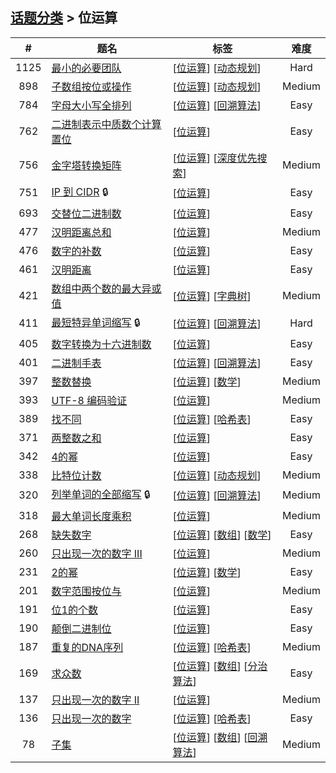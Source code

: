 <!--|This file generated by command(leetcode tag); DO NOT EDIT.            |-->
<!--+----------------------------------------------------------------------+-->
<!--|@author    Openset <openset.wang@gmail.com>                           |-->
<!--|@link      https://github.com/openset                                 |-->
<!--|@home      https://github.com/openset/leetcode                        |-->
<!--+----------------------------------------------------------------------+-->

## [话题分类](https://github.com/openset/leetcode/blob/master/tag/README.md) > 位运算

| # | 题名 | 标签 | 难度 |
| :-: | - | - | :-: |
| 1125 | [最小的必要团队](https://github.com/openset/leetcode/tree/master/problems/smallest-sufficient-team) | [[位运算](https://github.com/openset/leetcode/tree/master/tag/bit-manipulation/README.md)] [[动态规划](https://github.com/openset/leetcode/tree/master/tag/dynamic-programming/README.md)]  | Hard |
| 898 | [子数组按位或操作](https://github.com/openset/leetcode/tree/master/problems/bitwise-ors-of-subarrays) | [[位运算](https://github.com/openset/leetcode/tree/master/tag/bit-manipulation/README.md)] [[动态规划](https://github.com/openset/leetcode/tree/master/tag/dynamic-programming/README.md)]  | Medium |
| 784 | [字母大小写全排列](https://github.com/openset/leetcode/tree/master/problems/letter-case-permutation) | [[位运算](https://github.com/openset/leetcode/tree/master/tag/bit-manipulation/README.md)] [[回溯算法](https://github.com/openset/leetcode/tree/master/tag/backtracking/README.md)]  | Easy |
| 762 | [二进制表示中质数个计算置位](https://github.com/openset/leetcode/tree/master/problems/prime-number-of-set-bits-in-binary-representation) | [[位运算](https://github.com/openset/leetcode/tree/master/tag/bit-manipulation/README.md)]  | Easy |
| 756 | [金字塔转换矩阵](https://github.com/openset/leetcode/tree/master/problems/pyramid-transition-matrix) | [[位运算](https://github.com/openset/leetcode/tree/master/tag/bit-manipulation/README.md)] [[深度优先搜索](https://github.com/openset/leetcode/tree/master/tag/depth-first-search/README.md)]  | Medium |
| 751 | [IP 到 CIDR](https://github.com/openset/leetcode/tree/master/problems/ip-to-cidr) 🔒 | [[位运算](https://github.com/openset/leetcode/tree/master/tag/bit-manipulation/README.md)]  | Easy |
| 693 | [交替位二进制数](https://github.com/openset/leetcode/tree/master/problems/binary-number-with-alternating-bits) | [[位运算](https://github.com/openset/leetcode/tree/master/tag/bit-manipulation/README.md)]  | Easy |
| 477 | [汉明距离总和](https://github.com/openset/leetcode/tree/master/problems/total-hamming-distance) | [[位运算](https://github.com/openset/leetcode/tree/master/tag/bit-manipulation/README.md)]  | Medium |
| 476 | [数字的补数](https://github.com/openset/leetcode/tree/master/problems/number-complement) | [[位运算](https://github.com/openset/leetcode/tree/master/tag/bit-manipulation/README.md)]  | Easy |
| 461 | [汉明距离](https://github.com/openset/leetcode/tree/master/problems/hamming-distance) | [[位运算](https://github.com/openset/leetcode/tree/master/tag/bit-manipulation/README.md)]  | Easy |
| 421 | [数组中两个数的最大异或值](https://github.com/openset/leetcode/tree/master/problems/maximum-xor-of-two-numbers-in-an-array) | [[位运算](https://github.com/openset/leetcode/tree/master/tag/bit-manipulation/README.md)] [[字典树](https://github.com/openset/leetcode/tree/master/tag/trie/README.md)]  | Medium |
| 411 | [最短特异单词缩写](https://github.com/openset/leetcode/tree/master/problems/minimum-unique-word-abbreviation) 🔒 | [[位运算](https://github.com/openset/leetcode/tree/master/tag/bit-manipulation/README.md)] [[回溯算法](https://github.com/openset/leetcode/tree/master/tag/backtracking/README.md)]  | Hard |
| 405 | [数字转换为十六进制数](https://github.com/openset/leetcode/tree/master/problems/convert-a-number-to-hexadecimal) | [[位运算](https://github.com/openset/leetcode/tree/master/tag/bit-manipulation/README.md)]  | Easy |
| 401 | [二进制手表](https://github.com/openset/leetcode/tree/master/problems/binary-watch) | [[位运算](https://github.com/openset/leetcode/tree/master/tag/bit-manipulation/README.md)] [[回溯算法](https://github.com/openset/leetcode/tree/master/tag/backtracking/README.md)]  | Easy |
| 397 | [整数替换](https://github.com/openset/leetcode/tree/master/problems/integer-replacement) | [[位运算](https://github.com/openset/leetcode/tree/master/tag/bit-manipulation/README.md)] [[数学](https://github.com/openset/leetcode/tree/master/tag/math/README.md)]  | Medium |
| 393 | [UTF-8 编码验证](https://github.com/openset/leetcode/tree/master/problems/utf-8-validation) | [[位运算](https://github.com/openset/leetcode/tree/master/tag/bit-manipulation/README.md)]  | Medium |
| 389 | [找不同](https://github.com/openset/leetcode/tree/master/problems/find-the-difference) | [[位运算](https://github.com/openset/leetcode/tree/master/tag/bit-manipulation/README.md)] [[哈希表](https://github.com/openset/leetcode/tree/master/tag/hash-table/README.md)]  | Easy |
| 371 | [两整数之和](https://github.com/openset/leetcode/tree/master/problems/sum-of-two-integers) | [[位运算](https://github.com/openset/leetcode/tree/master/tag/bit-manipulation/README.md)]  | Easy |
| 342 | [4的幂](https://github.com/openset/leetcode/tree/master/problems/power-of-four) | [[位运算](https://github.com/openset/leetcode/tree/master/tag/bit-manipulation/README.md)]  | Easy |
| 338 | [比特位计数](https://github.com/openset/leetcode/tree/master/problems/counting-bits) | [[位运算](https://github.com/openset/leetcode/tree/master/tag/bit-manipulation/README.md)] [[动态规划](https://github.com/openset/leetcode/tree/master/tag/dynamic-programming/README.md)]  | Medium |
| 320 | [列举单词的全部缩写](https://github.com/openset/leetcode/tree/master/problems/generalized-abbreviation) 🔒 | [[位运算](https://github.com/openset/leetcode/tree/master/tag/bit-manipulation/README.md)] [[回溯算法](https://github.com/openset/leetcode/tree/master/tag/backtracking/README.md)]  | Medium |
| 318 | [最大单词长度乘积](https://github.com/openset/leetcode/tree/master/problems/maximum-product-of-word-lengths) | [[位运算](https://github.com/openset/leetcode/tree/master/tag/bit-manipulation/README.md)]  | Medium |
| 268 | [缺失数字](https://github.com/openset/leetcode/tree/master/problems/missing-number) | [[位运算](https://github.com/openset/leetcode/tree/master/tag/bit-manipulation/README.md)] [[数组](https://github.com/openset/leetcode/tree/master/tag/array/README.md)] [[数学](https://github.com/openset/leetcode/tree/master/tag/math/README.md)]  | Easy |
| 260 | [只出现一次的数字 III](https://github.com/openset/leetcode/tree/master/problems/single-number-iii) | [[位运算](https://github.com/openset/leetcode/tree/master/tag/bit-manipulation/README.md)]  | Medium |
| 231 | [2的幂](https://github.com/openset/leetcode/tree/master/problems/power-of-two) | [[位运算](https://github.com/openset/leetcode/tree/master/tag/bit-manipulation/README.md)] [[数学](https://github.com/openset/leetcode/tree/master/tag/math/README.md)]  | Easy |
| 201 | [数字范围按位与](https://github.com/openset/leetcode/tree/master/problems/bitwise-and-of-numbers-range) | [[位运算](https://github.com/openset/leetcode/tree/master/tag/bit-manipulation/README.md)]  | Medium |
| 191 | [位1的个数](https://github.com/openset/leetcode/tree/master/problems/number-of-1-bits) | [[位运算](https://github.com/openset/leetcode/tree/master/tag/bit-manipulation/README.md)]  | Easy |
| 190 | [颠倒二进制位](https://github.com/openset/leetcode/tree/master/problems/reverse-bits) | [[位运算](https://github.com/openset/leetcode/tree/master/tag/bit-manipulation/README.md)]  | Easy |
| 187 | [重复的DNA序列](https://github.com/openset/leetcode/tree/master/problems/repeated-dna-sequences) | [[位运算](https://github.com/openset/leetcode/tree/master/tag/bit-manipulation/README.md)] [[哈希表](https://github.com/openset/leetcode/tree/master/tag/hash-table/README.md)]  | Medium |
| 169 | [求众数](https://github.com/openset/leetcode/tree/master/problems/majority-element) | [[位运算](https://github.com/openset/leetcode/tree/master/tag/bit-manipulation/README.md)] [[数组](https://github.com/openset/leetcode/tree/master/tag/array/README.md)] [[分治算法](https://github.com/openset/leetcode/tree/master/tag/divide-and-conquer/README.md)]  | Easy |
| 137 | [只出现一次的数字 II](https://github.com/openset/leetcode/tree/master/problems/single-number-ii) | [[位运算](https://github.com/openset/leetcode/tree/master/tag/bit-manipulation/README.md)]  | Medium |
| 136 | [只出现一次的数字](https://github.com/openset/leetcode/tree/master/problems/single-number) | [[位运算](https://github.com/openset/leetcode/tree/master/tag/bit-manipulation/README.md)] [[哈希表](https://github.com/openset/leetcode/tree/master/tag/hash-table/README.md)]  | Easy |
| 78 | [子集](https://github.com/openset/leetcode/tree/master/problems/subsets) | [[位运算](https://github.com/openset/leetcode/tree/master/tag/bit-manipulation/README.md)] [[数组](https://github.com/openset/leetcode/tree/master/tag/array/README.md)] [[回溯算法](https://github.com/openset/leetcode/tree/master/tag/backtracking/README.md)]  | Medium |
